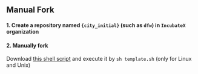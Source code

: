 Manual Fork
-----------
#### 1. Create a repository named `{city_initial}` (such as `dfw`) in `IncubateX` organization
#### 2. Manually fork
Download [this shell script](template.sh) and execute it by `sh template.sh` (only for Linux and Unix)
